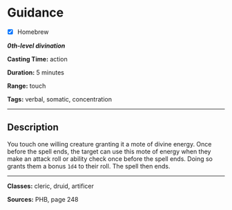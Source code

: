 # Guidance

- [x] Homebrew

***0th-level divination***

**Casting Time:** action

**Duration:** 5 minutes

**Range:** touch

**Tags:** verbal, somatic, concentration

---

## Description
You touch one willing creature granting it a mote of divine energy. Once before the spell ends, the target can use this mote of energy when they make an attack roll or ability check once before the spell ends. Doing so grants them a bonus `1d4` to their roll. The spell then ends.

---

**Classes:** cleric, druid, artificer

**Sources:** PHB, page 248
